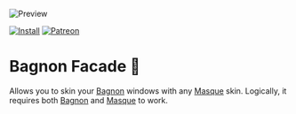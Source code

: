 ![Preview](http://jaliborc.com/images/addons/large/bagnon/facade/diablo.jpg#3)

[![Install](http://jaliborc.com/images/external/twitch_client.png)](https://www.curseforge.com/wow/addons/bagnon-facade/download?client=y)
[![Patreon](http://jaliborc.com/images/external/patreon.png#1)](https://www.patreon.com/jaliborc)


# Bagnon Facade :art:
Allows you to skin your [Bagnon](https://github.com/tullamods/Bagnon) windows with any [Masque](https://github.com/StormFX/Masque) skin.
Logically, it requires both [Bagnon](https://github.com/tullamods/Bagnon) and [Masque](https://github.com/StormFX/Masque) to work.
